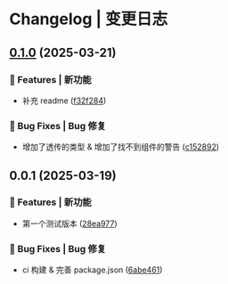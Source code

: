 # Changelog | 变更日志

## [0.1.0](https://github.com/JxJuly/react-notion/compare/0.0.1...0.1.0) (2025-03-21)

### 🌟 Features | 新功能

* 补充 readme ([f32f284](https://github.com/JxJuly/react-notion/commit/f32f28489b6cc5a13791084780ebed2040ab0e0e))

### 🐛 Bug Fixes | Bug 修复

* 增加了透传的类型 & 增加了找不到组件的警告 ([c152892](https://github.com/JxJuly/react-notion/commit/c152892ff43c7787bc1bb8f58ddf079e56835d95))

## 0.0.1 (2025-03-19)

### 🌟 Features | 新功能

* 第一个测试版本 ([28ea977](https://github.com/JxJuly/react-notion/commit/28ea9771323a8e450be4179b087bf73cb004da39))

### 🐛 Bug Fixes | Bug 修复

* ci 构建 & 完善 package.json ([6abe461](https://github.com/JxJuly/react-notion/commit/6abe461250478a0971478f7ea8624f3be723fd65))
